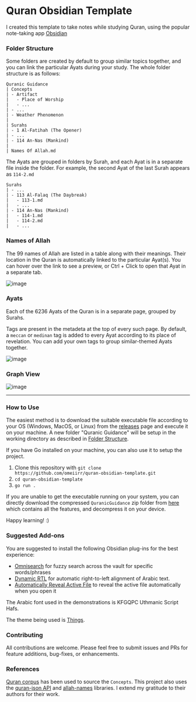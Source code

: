 # Quran Obsidian Template

I created this template to take notes while studying Quran, using the popular note-taking app [Obsidian](https://obsidian.md/)

### Folder Structure
Some folders are created by default to group similar topics together, and you can link the particular Ayats during your study.
The whole folder structure is as follows:
```
Quranic Guidance
| Concepts
| - Artifact
|   - Place of Worship
|   - ...
| - ...
| - Weather Phenomenon
|
| Surahs
| - 1 Al-Fatihah (The Opener)
| - ...
| - 114 An-Nas (Mankind)
|
| Names Of Allah.md
```

The Ayats are grouped in folders by Surah, and each Ayat is in a separate file inside the folder.
For example, the second Ayat of the last Surah appears as `114-2.md`
```
Surahs
| - ...
| - 113 Al-Falaq (The Daybreak)
|   - 113-1.md
|   - ...
| - 114 An-Nas (Mankind)
|   - 114-1.md
|   - 114-2.md
|   - ...
```


### Names of Allah
The 99 names of Allah are listed in a table along with their meanings.
Their location in the Quran is automatically linked to the particular Ayat(s).
You can hover over the link to see a preview, or Ctrl + Click to open that Ayat in a separate tab.

![image](https://user-images.githubusercontent.com/54888682/221333424-44ef609a-13e6-4366-8f83-f7da4f823434.png)



### Ayats
Each of the 6236 Ayats of the Quran is in a separate page, grouped by Surahs.

Tags are present in the metadeta at the top of every such page.
By default, a `meccan` or `medinan` tag is added to every Ayat according to its place of revelation.
You can add your own tags to group similar-themed Ayats together.

![image](https://user-images.githubusercontent.com/54888682/221333511-ecd04854-97a1-4019-b62d-5d5ba9fdba59.png)


### Graph View
![image](https://user-images.githubusercontent.com/54888682/221333572-00aecdce-716f-4197-beaf-956aa92504ae.png)


---

### How to Use
The easiest method is to download the suitable executable file according to your OS (Windows, MacOS, or Linux) from the [releases](https://github.com/omeiirr/quran-obsidian-template/releases/tag/v1.0.0) page and execute it on your machine. A new folder "Quranic Guidance" will be setup in the working directory as described in [Folder Structure](https://github.com/omeiirr/quran-obsidian-template/edit/main/README.md#folder-structure).

If you have Go installed on your machine, you can also use it to setup the project.
1. Clone this repository with `git clone https://github.com/omeiirr/quran-obsidian-template.git`
2. `cd quran-obsidian-template`
3. `go run .`

If you are unable to get the executable running on your system, you can directly download the compressed `QuranicGuidance` zip folder from [here](https://github.com/omeiirr/quran-obsidian-template/releases/download/v1.1.0/QuranicGuidance.zip) which contains all the features, and decompress it on your device.

Happy learning! :)

### Suggested Add-ons

You are suggested to install the following Obsidian plug-ins for the best experience:
- [Omnisearch](https://github.com/scambier/obsidian-omnisearch) for fuzzy search across the vault for specific words/phrases
- [Dynamic RTL](https://github.com/mwxgaf/obsidian-dynamic-rtl) for automatic right-to-left alignment of Arabic text.
- [Automatically Reveal Active File](https://github.com/shichongrui/obsidian-reveal-active-file) to reveal the active file automatically when you open it

The Arabic font used in the demonstrations is KFGQPC Uthmanic Script Hafs.

The theme being used is [Things](https://github.com/colineckert/obsidian-things).

### Contributing
All contributions are welcome. Please feel free to submit issues and PRs for feature additions, bug-fixes, or enhancements.

### References
[Quran corpus](https://corpus.quran.com) has been used to source the `Concepts`.
This project also uses the [quran-json API](https://github.com/risan/quran-json) and [allah-names](https://github.com/AzeemGhumman/allah-names) libraries.
I extend my gratitude to their authors for their work.
